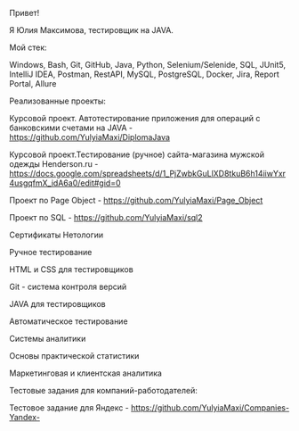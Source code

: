 Привет!

Я Юлия Максимова, тестировщик на JAVA.

Мой стек:

Windows, Bash, Git, GitHub, Java, Python, Selenium/Selenide, SQL, JUnit5, IntelliJ IDEA, Postman, RestAPI, MySQL, PostgreSQL, Docker, Jira, Report Portal, Allure

Реализованные проекты:

Курсовой проект. Автотестирование приложения для операций с банковскими счетами на JAVA - https://github.com/YulyiaMaxi/DiplomaJava

Курсовой проект.Тестирование (ручное) сайта-магазина мужской одежды Henderson.ru - https://docs.google.com/spreadsheets/d/1_PjZwbkGuLlXD8tkuB6h14iiwYxr4usgqfmX_idA6a0/edit#gid=0

Проект по Page Object - https://github.com/YulyiaMaxi/Page_Object

Проект по SQL - https://github.com/YulyiaMaxi/sql2






Сертификаты Нетологии

Ручное тестирование

HTML и CSS для тестировщиков

Git - система контроля версий

JAVA для тестировщиков

Автоматическое тестирование

Системы аналитики

Основы практической статистики

Маркетинговая и клиентская аналитика

Тестовые задания для компаний-работодателей:

Тестовое задание для Яндекс - https://github.com/YulyiaMaxi/Companies-Yandex-

